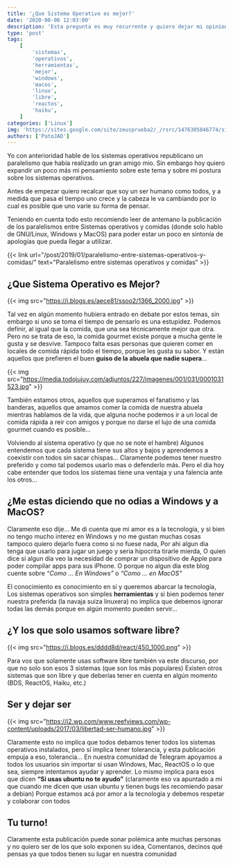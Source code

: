 ```yaml
---
title: '¿Que Sistema Operativo es mejor?'
date: '2020-08-06 12:03:00'
description: 'Esta pregunta es muy recurrente y quiero dejar mi opinion sobre esto y creo que es una buena idea dejar espacio para que los demas opinen'
type: 'post'
tags:
    [
        'sistemas',
        'operativos',
        'herramientas',
        'mejor',
        'windows',
        'macos',
        'linux',
        'libre',
        'reactos',
        'haiku',
    ]
categories: ['Linux']
img: 'https://sites.google.com/site/zeusprueba2/_/rsrc/1476305846774/sistemas-operativos/Captura.PNG'
authors: ['PatoJAD']
---
```


Yo con anterioridad hable de los sistemas operativos republicano un paralelismo que había realizado un gran amigo mio. Sin embargo hoy quiero expandir un poco más mi pensamiento sobre este tema y sobre mi postura sobre los sistemas operativos.

Antes de empezar quiero recalcar que soy un ser humano como todos, y a medida que pasa el tiempo uno crece y la cabeza le va cambiando por lo cual es posible que uno varíe su forma de pensar.

Teniendo en cuenta todo esto recomiendo leer de antemano la publicación de los paralelismos entre Sistemas operativos y comidas (donde solo hablo de GNU/Linux, Windows y MacOS) para poder estar un poco en sintonía de apologías que pueda llegar a utilizar.

{{< link url="/post/2019/01/paralelismo-entre-sistemas-operativos-y-comidas/" text="Paralelismo entre sistemas operativos y comidas" >}}

## ¿Que Sistema Operativo es Mejor?

{{< img src="https://i.blogs.es/aece81/ssoo2/1366_2000.jpg" >}}

Tal vez en algún momento hubiera entrado en debate por estos temas, sin embargo si uno se toma el tiempo de pensarlo es una estupidez. Podemos definir, al igual que la comida, que una sea técnicamente mejor que otra. Pero no se trata de eso, la comida gourmet existe porque a mucha gente le gusta y se desvive. Tampoco falta esas personas que quieren comer en locales de comida rápida todo el tiempo, porque les gusta su sabor. Y están aquellos que prefieren el buen **guiso de la abuela que nadie supera**...

{{< img src="https://media.todojujuy.com/adjuntos/227/imagenes/001/031/0001031523.jpg" >}}

También estamos otros, aquellos que superamos el fanatismo y las banderas, aquellos que amamos comer la comida de nuestra abuela mientras hablamos de la vida, que alguna noche podemos ir a un local de comida rápida a reir con amigos y porque no darse el lujo de una comida gourmet cuando es posible…

Volviendo al sistema operativo (y que no se note el hambre) Algunos entendemos que cada sistema tiene sus altos y bajos y aprendemos a coexistir con todos sin sacar chispas… Claramente podemos tener nuestro preferido y como tal podemos usarlo mas o defenderlo más. Pero el dia hoy cabe entender que todos los sistemas tiene una ventaja y una falencia ante los otros…

## ¿Me estas diciendo que no odias a Windows y a MacOS?

Claramente eso dije… Me di cuenta que mi amor es a la tecnología, y si bien no tengo mucho interez en Windows y no me gustan muchas cosas tampoco quiero dejarlo fuera como si no fuese nada, Por ahi algun dia tenga que usarlo para jugar un juego y seria hipocrita tirarle mierda, O quien dice si algun dia veo la necesidad de comprar un dispositivo de Apple para poder compilar apps para sus iPhone. O porque no algun dia este blog cuente sobre _“Como … En Windows”_ o _“Como … en MacOS”_

El conocimiento es conocimiento en sí y queremos abarcar la tecnología, Los sistemas operativos son simples **herramientas** y si bien podemos tener nuestra preferida (la navaja suiza linuxera) no implica que debemos ignorar todas las demás porque en algún momento pueden servir…

## ¿Y los que solo usamos software libre?

{{< img src="https://i.blogs.es/dddd8d/react/450_1000.png" >}}

Para vos que solamente usas software libre también va este discurso, por que no solo son esos 3 sistemas (que son los más populares) Existen otros sistemas que son libre y que deberías tener en cuenta en algún momento (BDS, ReactOS, Haiku, etc.)

## Ser y dejar ser

{{< img src="https://i2.wp.com/www.reefviews.com/wp-content/uploads/2017/03/libertad-ser-humano.jpg" >}}

Claramente esto no implica que todos debamos tener todos los sistemas operativos instalados, pero sí implica tener tolerancia, y esta publicación empuja a eso, tolerancia… En nuestra comunidad de Telegram apoyamos a todos los usuarios sin importar si usan Windows, Mac, ReactOS o lo que sea, siempre intentamos ayudar y aprender. Lo mismo implica para esos que dicen **“Si usas ubuntu no te ayudo”** (claramente eso va apuntado a mi que cuando me dicen que usan ubuntu y tienen bugs les recomiendo pasar a debian) Porque estamos acá por amor a la tecnología y debemos respetar y colaborar con todos

## Tu turno!

Claramente esta publicación puede sonar polémica ante muchas personas y no quiero ser de los que solo exponen su idea, Comentanos, decinos qué pensas ya que todos tienen su lugar en nuestra comunidad
